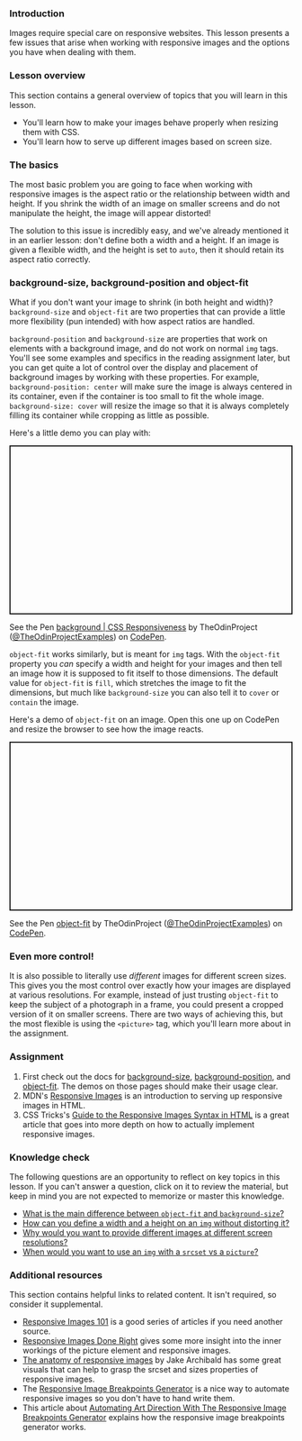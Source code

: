 ### Introduction

Images require special care on responsive websites. This lesson presents a few issues that arise when working with responsive images and the options you have when dealing with them.

### Lesson overview

This section contains a general overview of topics that you will learn in this lesson.

- You'll learn how to make your images behave properly when resizing them with CSS.
- You'll learn how to serve up different images based on screen size.

### The basics

The most basic problem you are going to face when working with responsive images is the aspect ratio or the relationship between width and height. If you shrink the width of an image on smaller screens and do not manipulate the height, the image will appear distorted!

The solution to this issue is incredibly easy, and we've already mentioned it in an earlier lesson: don't define both a width and a height. <span id="aspect-ratio-knowledge-check">If an image is given a flexible width, and the height is set to `auto`, then it should retain its aspect ratio correctly.</span>

### background-size, background-position and object-fit

What if you don't want your image to shrink (in both height and width)? `background-size` and `object-fit` are two properties that can provide a little more flexibility (pun intended) with how aspect ratios are handled.

`background-position` and `background-size` are properties that work on elements with a background image, and do not work on normal `img` tags. You'll see some examples and specifics in the reading assignment later, but you can get quite a lot of control over the display and placement of background images by working with these properties. For example, `background-position: center` will make sure the image is always centered in its container, even if the container is too small to fit the whole image. `background-size: cover` will resize the image so that it is always completely filling its container while cropping as little as possible.

Here's a little demo you can play with:

<p class="codepen" data-height="300" data-theme-id="dark" data-default-tab="css,result" data-slug-hash="powxJXV" data-editable="true" data-user="TheOdinProjectExamples" style="height: 300px; box-sizing: border-box; display: flex; align-items: center; justify-content: center; border: 2px solid; margin: 1em 0; padding: 1em;">

  <span>See the Pen <a href="https://codepen.io/TheOdinProjectExamples/pen/powxJXV">
  background | CSS Responsiveness</a> by TheOdinProject (<a href="https://codepen.io/TheOdinProjectExamples">@TheOdinProjectExamples</a>)
  on <a href="https://codepen.io">CodePen</a>.</span>

</p>

<script async src="https://cpwebassets.codepen.io/assets/embed/ei.js"></script>

`object-fit` works similarly, but is meant for `img` tags. With the `object-fit` property you *can* specify a width and height for your images and then tell an image how it is supposed to fit itself to those dimensions. The default value for `object-fit` is `fill`, which stretches the image to fit the dimensions, but much like `background-size` you can also tell it to `cover` or `contain` the image.

Here's a demo of `object-fit` on an image. Open this one up on CodePen and resize the browser to see how the image reacts.

<p class="codepen" data-height="300" data-theme-id="dark" data-default-tab="css,result" data-slug-hash="NWgOGGX" data-editable="true" data-user="TheOdinProjectExamples" style="height: 300px; box-sizing: border-box; display: flex; align-items: center; justify-content: center; border: 2px solid; margin: 1em 0; padding: 1em;">

  <span>See the Pen <a href="https://codepen.io/TheOdinProjectExamples/pen/NWgOGGX">
  object-fit</a> by TheOdinProject (<a href="https://codepen.io/TheOdinProjectExamples">@TheOdinProjectExamples</a>)
  on <a href="https://codepen.io">CodePen</a>.</span>

</p>

<script async src="https://cpwebassets.codepen.io/assets/embed/ei.js"></script>

### Even more control!

It is also possible to literally use *different* images for different screen sizes. This gives you the most control over exactly how your images are displayed at various resolutions. For example, instead of just trusting `object-fit` to keep the subject of a photograph in a frame, you could present a cropped version of it on smaller screens. There are two ways of achieving this, but the most flexible is using the `<picture>` tag, which you'll learn more about in the assignment.

### Assignment

<div class="lesson-content__panel" markdown="1">

1. <span id="object-fit-background-size-knowledge-check">First check out the docs for [background-size](https://developer.mozilla.org/en-US/docs/Web/CSS/background-size), [background-position](https://developer.mozilla.org/en-US/docs/Web/CSS/background-position), and [object-fit](https://developer.mozilla.org/en-US/docs/Web/CSS/object-fit). The demos on those pages should make their usage clear.</span>
1. MDN's [Responsive Images](https://developer.mozilla.org/en-US/docs/Learn/HTML/Multimedia_and_embedding/Responsive_images) is an introduction to serving up responsive images in HTML.
1. CSS Tricks's [Guide to the Responsive Images Syntax in HTML](https://css-tricks.com/a-guide-to-the-responsive-images-syntax-in-html/) is a great article that goes into more depth on how to actually implement responsive images.

</div>

### Knowledge check

The following questions are an opportunity to reflect on key topics in this lesson. If you can't answer a question, click on it to review the material, but keep in mind you are not expected to memorize or master this knowledge.

- [What is the main difference between `object-fit` and `background-size`?](#object-fit-background-size-knowledge-check)
- [How can you define a width and a height on an `img` without distorting it?](#aspect-ratio-knowledge-check)
- [Why would you want to provide different images at different screen resolutions?](https://developer.mozilla.org/en-US/docs/Learn/HTML/Multimedia_and_embedding/Responsive_images#why_responsive_images)
- [When would you want to use an `img` with a `srcset` vs a `picture`?](https://css-tricks.com/a-guide-to-the-responsive-images-syntax-in-html/)

### Additional resources

This section contains helpful links to related content. It isn't required, so consider it supplemental.

- [Responsive Images 101](https://cloudfour.com/thinks/responsive-images-101-definitions/) is a good series of articles if you need another source.
- [Responsive Images Done Right](https://www.smashingmagazine.com/2014/05/responsive-images-done-right-guide-picture-srcset/) gives some more insight into the inner workings of the picture element and responsive images.
- [The anatomy of responsive images](https://jakearchibald.com/2015/anatomy-of-responsive-images/) by Jake Archibald has some great visuals that can help to grasp the srcset and sizes properties of responsive images.
- The [Responsive Image Breakpoints Generator](https://www.responsivebreakpoints.com/) is a nice way to automate responsive images so you don't have to hand write them.
- This article about [Automating Art Direction With The Responsive Image Breakpoints Generator](https://www.smashingmagazine.com/2016/09/automating-art-direction-with-the-responsive-image-breakpoints-generator/) explains how the responsive image breakpoints generator works.
